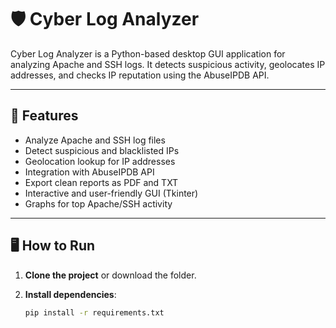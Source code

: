 # 🛡️ Cyber Log Analyzer

Cyber Log Analyzer is a Python-based desktop GUI application for analyzing Apache and SSH logs. It detects suspicious activity, geolocates IP addresses, and checks IP reputation using the AbuseIPDB API.

---

## 🚀 Features

- Analyze Apache and SSH log files
- Detect suspicious and blacklisted IPs
- Geolocation lookup for IP addresses
- Integration with AbuseIPDB API
- Export clean reports as PDF and TXT
- Interactive and user-friendly GUI (Tkinter)
- Graphs for top Apache/SSH activity

---

## 🖥️ How to Run

1. **Clone the project** or download the folder.
2. **Install dependencies**:

   ```bash
   pip install -r requirements.txt
